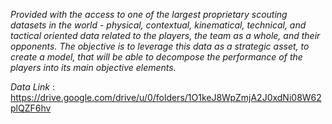 *Provided with the access to one of the largest proprietary scouting datasets in the world - physical, contextual, kinematical, technical, and tactical oriented data related to the players, the team as a whole, and their opponents. The objective is to leverage this data as a strategic asset, to create a model, that will be able to decompose the performance of the players into its main objective elements.*

*Data Link* : https://drive.google.com/drive/u/0/folders/1O1keJ8WpZmjA2J0xdNi08W62plQZF6hv
